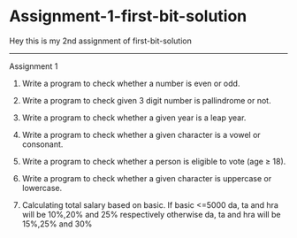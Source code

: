 # Assignment-1-first-bit-solution

Hey this is my 2nd assignment of first-bit-solution<br>
<hr>
                      Assignment 1<br>

1. Write a program to check whether a number is even or odd.<br>

2. Write a program to check given 3 digit number is pallindrome or not.<br>

3. Write a program to check whether a given year is a leap year.<br>

4. Write a program to check whether a given character is a vowel or consonant.<br>

5. Write a program to check whether a person is eligible to vote (age ≥ 18).<br>

6. Write a program to check whether a given character is uppercase or lowercase.<br>

7. Calculating total salary based on basic. If basic <=5000 da, ta and hra will be
10%,20% and 25% respectively otherwise da, ta and hra will be 15%,25% and 30%<br>
